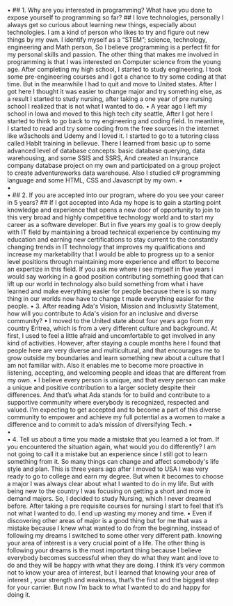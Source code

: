 •	## 1. Why are you interested in programming? What have you done to expose yourself to programming so far? ##
	I love technologies, personally I always get so curious about learning new things,  especially  about technologies. I am a kind of person who likes to try and figure out new things by my own. I identify myself as a “STEM”; science, technology, engineering and Math person, So I believe programming is a perfect fit for my personal skills and passion. The other thing that makes me involved in programming is that I was interested on Computer science  from the young age. After completing my high school, I started to study engineering. I took some pre-engineering courses and I got a chance to try some coding at that time. But in the meanwhile I had to quit and move to United states. After I got here I thought it was easier to change major and try something else, as a result I started to study nursing, after taking a one year of pre nursing school I realized that is not what I wanted to do.
•	 	A year ago I left my school in Iowa and moved to this high tech city seattle, After I got here I started to think to go back  to my engineering and coding field. In meantime, I started to read and try some coding from the free sources in the internet like w3schools and Udemy and I loved it. I started to go to a tutoring class called HabIt training in bellevue. There I learned from basic up to some advanced level of database concepts: basic database querying,  data warehousing, and some SSIS and SSRS, And created an Insurance company database project on my own and participated on a group project to create adventureworks data warehouse. Also I studied c# programming language and some HTML, CSS and Javascript by my own.
•	
•	
•	## 2. If you are accepted into our program, where do you see your career in 5 years? ##
	If I got accepted into Ada my hope is to gain a starting point knowledge and experience that opens a new door of opportunity to join to this very broad and highly competitive technology world and to start my career as a software developer. 
	But in five years my goal is to grow deeply with IT field by  maintaining  a broad technical experience by continuing my education and  earning new certifications  to stay current to the constantly changing trends in IT technology that improves my qualifications and increase my marketability that I would be able to progress up to a senior level positions through maintaining  more experience and effort to become an expertize in this field.
If you ask me where i see myself in five years i would say working in a good position contributing something good that can lift up our world in technology  also build something from what i have learned and make everything easier for people  because there is so many thing in our worlds now have to change t made everything easier for the people. 
•	3. After reading Ada's Vision, Mission and Inclusivity Statement, how will you contribute to Ada's vision for an inclusive and diverse community? 
•		I moved to the United state about four years ago from my country Eritrea, which is from a very different culture and background. At first, I used to feel a little afraid and uncomfortable to get involved in any kind of activities. However, after staying a couple months here I found that people here are very diverse and multicultural, and that encourages me to grow outside my boundaries and learn something new about a culture that I am not familiar with. Also it enables me to become more  proactive in listening, accepting, and welcoming people and ideas that are different from my own.
•	         I believe every person is unique, and that every person can make a unique and positive contribution to a larger society despite their differences. And that’s what Ada stands for to build and contribute to a supportive community where everybody is recognized, respected and valued. I’m expecting to get accepted and to become a part of this diverse community to empower and achieve my full potential as a women to make a difference and to commit to ada’s mission of diversifying Tech.
•	
•	
•	4. Tell us about a time you made a mistake that you learned a lot from. If you encountered the situation again, what would you do differently?
	I am not going to call it a mistake but an experience since I still got to learn something from it.  So many things can change and affect somebody's life style and plan. This is three years ago after I moved to USA I was very ready to go to college and earn my degree. But when it  becomes to choose a major I was always clear about what I wanted to do in my life. But with being new to the country I was focusing on getting a short and more in demand majors. So, I decided to study Nursing, which I never dreamed before. After taking a  pre requisite courses for nursing  I start to feel that it’s not what I wanted to do. I end up wasting my money and time.
•	            Even if discovering other areas of major is  a good thing but for me that was a mistake because I knew what wanted to do from the beginning, instead of following my dreams I switched to some other very different path. knowing your area of interest is a very crucial point of a life. The other thing is  following your dreams is the most important thing because I believe everybody becomes successful when they do what they want and love to do and they will be happy with what they are doing. I think it’s very common not to know your area of interest, but I learned that  knowing your area of interest , your strength and weakness, that’s  the first and the biggest step for your carrier. But now I’m back to what I wanted to do and happy for doing it.


